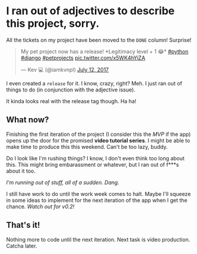 # I ran out of adjectives to describe this project, sorry.

All the tickets on my project have been moved to the `DONE` column! Surprise!

<blockquote class="twitter-tweet" data-lang="en"><p lang="en" dir="ltr">My pet project now has a release! *Legitimacy level + 1 😂* <a href="https://twitter.com/hashtag/python?src=hash">#python</a> <a href="https://twitter.com/hashtag/django?src=hash">#django</a> <a href="https://twitter.com/hashtag/petprojects?src=hash">#petprojects</a> <a href="https://t.co/x5WK4hYiZA">pic.twitter.com/x5WK4hYiZA</a></p>&mdash; Kev 💻 (@iamkvnpl) <a href="https://twitter.com/iamkvnpl/status/885183647065620480">July 12, 2017</a></blockquote>
<script async src="//platform.twitter.com/widgets.js" charset="utf-8"></script>

I even created a `release` for it. I know, crazy, right? Meh. I just ran out of things to do (in conjunction with the adjective issue).

It kinda looks real with the release tag though. Ha ha!

## What now?

Finishing the first iteration of the project (I consider this the *MVP* if the app) opens up the door for the promised **video tutorial series**.
I might be able to make time to produce this this weekend. Can't be too lazy, buddy.

Do I look like I'm rushing things? I know, I don't even think too long about this. This might bring embarassment or whatever, but I ran out of f***s about it too.

*I'm running out of stuff, all of a sudden. Dang.*

I still have work to do until the work week comes to halt. Maybe I'll squeeze in some ideas to implement for the next iteration of the app when I get the chance. *Watch out for v0.2!*

## That's it!

Nothing more to code until the next iteration. Next task is video production. Catcha later.
